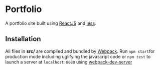 # Portfolio
A portfolio site built using [ReactJS](https://facebook.github.io/react/) and [less](http://lesscss.org).
## Installation
All files in <b>src/</b> are compiled and bundled by [Webpack](https://webpack.github.io). Run ```npm start```for production mode including uglifying the javascript code or ```npm test``` to launch a server at ```localhost:8080``` using [webpack-dev-server](https://webpack.github.io/docs/webpack-dev-server.html)

